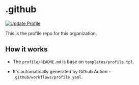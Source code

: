 # .github

[![Update Profile](https://github.com/ChelikowskyGroup/.github/actions/workflows/profile.yaml/badge.svg)](https://github.com/ChelikowskyGroup/.github/actions/workflows/profile.yaml)

This is the profile repo for this organization.

## How it works

- The `profile/README.md` is base on `templates/profile.tpl`.

- It's automatically generated by Github Action - `.github/workflows/profile.yaml`.
